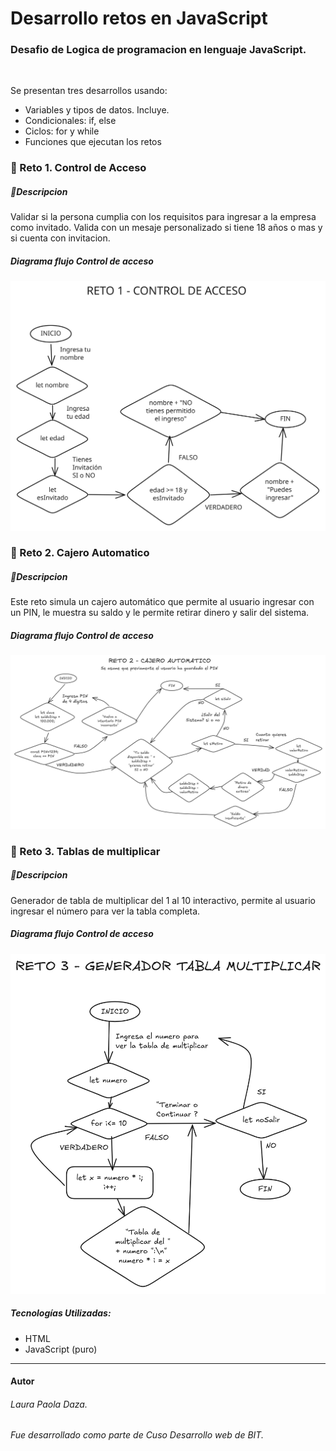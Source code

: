 
<h1>Desarrollo retos en JavaScript</h1>
<h3>Desafio de Logica de programacion en lenguaje JavaScript.</h3>

<br>
<p>Se presentan tres desarrollos usando: </p>
<ul>
    <li>Variables y tipos de datos.  Incluye.</li>
    <li>Condicionales: if, else</li>
    <li>Ciclos: for y while</li>
    <li>Funciones que ejecutan los retos</li>
</ul>

<h3>🔸 Reto 1. Control de Acceso</h2>
<h5>📝Descripcion</h4>

Validar si la persona cumplia con los requisitos para ingresar a la empresa como invitado. 
Valida con un mesaje personalizado si tiene 18 años o mas y si cuenta con invitacion. 

<h5>Diagrama flujo Control de acceso</h5>
<img src="./assets/reto1-d-flujo.svg" alt="diagrama flujo control-acceso">


<h3>🔸 Reto 2. Cajero Automatico</h2>
<h5>📝Descripcion</h4>
Este reto simula un cajero automático que permite al usuario ingresar con un PIN, le muestra su saldo y le permite retirar dinero y salir del sistema. 
<h5>Diagrama flujo Control de acceso</h5>
<img src="./assets/reto2-diagrama-flujo.png" alt="diagrama flujo cajero automatico-retiro">


<h3>🔸 Reto 3. Tablas de multiplicar</h2>
<h5>📝Descripcion</h4>
Generador de tabla de multiplicar del 1 al 10 interactivo, permite al usuario ingresar el número para ver la tabla completa. 
<h5>Diagrama flujo Control de acceso</h5>
<img src="./assets/reto3-diagrama-flujo.png" alt="diagrama flujo cajero automatico-retiro">


<br>
<h5>Tecnologías Utilizadas:</h5> 

- HTML
- JavaScript (puro) 

_____________________________________________
<h4>Autor</h4>
<h6>Laura Paola Daza.</h6>

<h6>Fue desarrollado como parte de Cuso Desarrollo web de BIT.</h6>